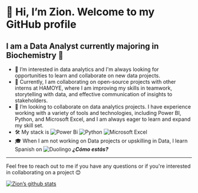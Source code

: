 # 👋 Hi, I’m Zion. Welcome to my GitHub profile
## I am a Data Analyst currently majoring in Biochemistry 🧬
- 💞️ I’m interested in data analytics and I'm always looking for opportunities to learn and collaborate on new data projects.
- 🌱 Currently, I am collaborating on open-source projects with other interns at HAMOYE, where I am improving my skills in teamwork, storytelling with data, and effective communication of insights to stakeholders.
- 👀 I’m looking to collaborate on data analytics projects. I have experience working with a variety of tools and technologies, including Power BI, Python, and Microsoft Excel, and I am always eager to learn and expand my skill set.
- 🛠  My stack is ![Power Bi](https://img.shields.io/badge/power_bi-F2C811?style=for-the-badge&logo=powerbi&logoColor=black) ![Python](https://img.shields.io/badge/python-3670A0?style=for-the-badge&logo=python&logoColor=ffdd54) ![Microsoft Excel](https://img.shields.io/badge/Microsoft_Excel-217346?style=for-the-badge&logo=microsoft-excel&logoColor=white)
- 🎓  When I am not working on Data projects or upskilling in Data, I learn Spanish on ![Duolingo](https://img.shields.io/badge/Duolingo-%234DC730.svg?style=for-the-badge&logo=Duolingo&logoColor=white) ***¿Cómo estás?*** 
---
Feel free to reach out to me if you have any questions or if you're interested in collaborating on a project 😊



[![Zion’s github stats](https://github-readme-stats.vercel.app/api?username=Zion-Zion&show_icons=true&theme=github_dark&show_icons=true)](https://github.com/Zion-Zion)




<!---
Zion-Zion/Zion-Zion is a ✨ special ✨ repository because its `README.md` (this file) appears on your GitHub profile.
You can click the Preview link to take a look at your changes.
--->
